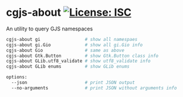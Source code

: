 # cgjs-about [![License: ISC](https://img.shields.io/badge/License-ISC-yellow.svg)](https://opensource.org/licenses/ISC)
An utility to query GJS namespaces

```sh
cgjs-about gi                 # show all namespaes
cgjs-about gi.Gio             # show all gi.Gio info
cgjs-about Gio                # same as above
cgjs-about Gtk.Button         # show Gtk.Button class info
cgjs-about GLib.utf8_validate # show utf8_validate info
cgjs-about GLib enums         # show GLib enums

options:
  --json                      # print JSON output
  --no-arguments              # print JSON without arguments info
```